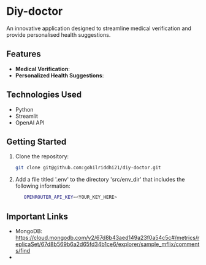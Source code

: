 # Diy-doctor
An innovative application designed to streamline medical verification and provide personalised health suggestions.

## Features
- **Medical Verification**: 
- **Personalized Health Suggestions**: 

## Technologies Used
- Python
- Streamlit
- OpenAI API

## Getting Started
1. Clone the repository:
   ```bash
   git clone git@github.com:gohilriddhi21/diy-doctor.git
   ```
2. Add a file titled '.env' to the directory 'src/env_dir' that includes the following information:
   ```bash
      OPENROUTER_API_KEY=<YOUR_KEY_HERE>
   ```

## Important Links
- MongoDB: https://cloud.mongodb.com/v2/67d8b43aed149a23f0a54c5c#/metrics/replicaSet/67d8b569b6a2d65fd34b1ce6/explorer/sample_mflix/comments/find
- 